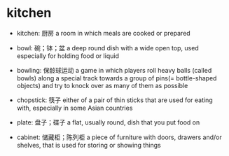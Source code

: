 # kitchen

- kitchen: 厨房 a room in which meals are cooked or prepared

- bowl: 碗；钵；盆 a deep round dish with a wide open top, used especially for holding food or liquid
- bowling: 保龄球运动 a game in which players roll heavy balls (called bowls) along a special track towards a group of pins(= bottle-shaped objects) and try to knock over as many of them as possible

- chopstick: 筷子 either of a pair of thin sticks that are used for eating with, especially in some Asian countries
- plate: 盘子；碟子 a flat, usually round, dish that you put food on

- cabinet: 储藏柜；陈列柜 a piece of furniture with doors, drawers and/or shelves, that is used for storing or showing things

